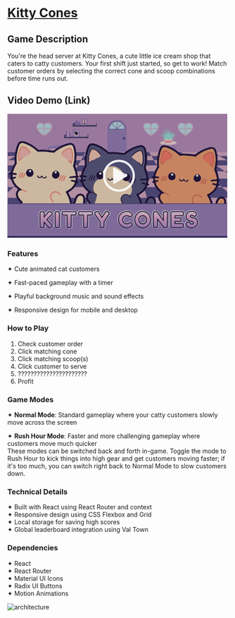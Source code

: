 # [Kitty Cones](https://kitty-cones.pages.dev/)

## Game Description
You're the head server at Kitty Cones, a cute little ice cream shop that caters to catty customers. Your first shift just started, so get to work! Match customer orders by selecting the correct cone and scoop combinations before time runs out. 

## Video Demo (Link)
<a href="https://www.loom.com/share/cf84d44bc4db4eb9bf1ffc3a66f3ce06?sid=91524d9a-ad86-4ef5-819f-293d9d337df3">
  <img src="./public/assets/video-thumbnail.png" alt="Watch the demo" width="500"/>
</a>

### Features
✦ Cute animated cat customers

✦ Fast-paced gameplay with a timer

✦ Playful background music and sound effects

✦ Responsive design for mobile and desktop

### How to Play
1. Check customer order
2. Click matching cone
3. Click matching scoop(s)
4. Click customer to serve
5. ??????????????????????
6. Profit

### Game Modes
✦ **Normal Mode**: Standard gameplay where your catty customers slowly move across the screen

✦ **Rush Hour Mode**: Faster and more challenging gameplay where customers move much quicker
<br>These modes can be switched back and forth in-game. Toggle the mode to Rush Hour to kick things into high gear and get customers moving faster; if it's too much, you can switch right back to Normal Mode to slow customers down.

### Technical Details
✦ Built with React using React Router and context
<br>✦ Responsive design using CSS Flexbox and Grid
<br>✦ Local storage for saving high scores
<br>✦ Global leaderboard integration using Val Town

### Dependencies
✦ React
<br>✦ React Router
<br>✦ Material UI Icons
<br>✦ Radix UI Buttons
<br>✦ Motion Animations

<img width="1920" height="700" alt="architecture" src="https://github.com/user-attachments/assets/b765568e-cb63-413d-8966-5b88b688aad8" />

